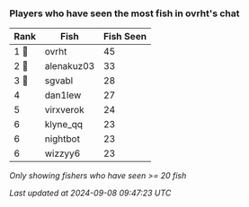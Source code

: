 ### Players who have seen the most fish in ovrht's chat
| Rank | Fish | Fish Seen |
|------|--------|-----------|
| 1 🥇  | ovrht  | 45 |
| 2 🥈  | alenakuz03  | 33 |
| 3 🥉  | sgvabl  | 28 |
| 4  | dan1lew  | 27 |
| 5  | virxverok  | 24 |
| 6  | klyne_qq  | 23 |
| 6  | nightbot  | 23 |
| 6  | wizzyy6  | 23 |

_Only showing fishers who have seen >= 20 fish_

_Last updated at 2024-09-08 09:47:23 UTC_